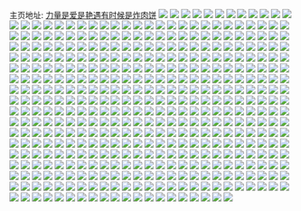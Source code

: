 主页地址: [力量是爱是艳遇有时候是炸肉饼](https://weibo.com/u/2113322933) 
![](https://wx4.sinaimg.cn/mw2000/7df6bfb5gy1h9o410votmj20u011itia.jpg) 
![](https://wx4.sinaimg.cn/mw2000/7df6bfb5gy1h9o400z40hj20u011iwto.jpg) 
![](https://wx4.sinaimg.cn/mw2000/7df6bfb5gy1h9o403h76hj20u011ik7e.jpg) 
![](https://wx4.sinaimg.cn/mw2000/7df6bfb5gy1h9o402ks0yj20u011iam8.jpg) 
![](https://wx4.sinaimg.cn/mw2000/7df6bfb5gy1h9o401wppcj20u011iao0.jpg) 
![](https://wx4.sinaimg.cn/mw2000/7df6bfb5gy1h9o404v91gj20u0140n82.jpg) 
![](https://wx4.sinaimg.cn/mw2000/7df6bfb5gy1h9o4179guej20u0140wpu.jpg) 
![](https://wx4.sinaimg.cn/mw2000/7df6bfb5ly1h9h4pi11xdj22c0340npe.jpg) 
![](https://wx4.sinaimg.cn/mw2000/7df6bfb5ly1h9h4paun2kj22c0340b29.jpg) 
![](https://wx4.sinaimg.cn/mw2000/7df6bfb5ly1h9h4pdug9vj225n2vj4qq.jpg) 
![](https://wx4.sinaimg.cn/mw2000/7df6bfb5ly1h9h4p99r1nj22c0340kjn.jpg) 
![](https://wx4.sinaimg.cn/mw2000/7df6bfb5ly1h9h4pcolt1j22c0340x6q.jpg) 
![](https://wx4.sinaimg.cn/mw2000/7df6bfb5ly1h9h4pfsckej22c0340u0y.jpg) 
![](https://wx4.sinaimg.cn/mw2000/7df6bfb5ly1h8bzbhbhz8j20yq17e78t.jpg) 
![](https://wx4.sinaimg.cn/mw2000/7df6bfb5ly1h8bzbh00q6j20xo163adt.jpg) 
![](https://wx4.sinaimg.cn/mw2000/7df6bfb5ly1h8bzbqq6hxj22c0340x6q.jpg) 
![](https://wx4.sinaimg.cn/mw2000/7df6bfb5ly1h8bzbo7vyfj224v2uihdt.jpg) 
![](https://wx4.sinaimg.cn/mw2000/7df6bfb5ly1h8bzbldpjxj20u015mdoa.jpg) 
![](https://wx4.sinaimg.cn/mw2000/7df6bfb5ly1h8bzblt8vmj21be0zkai2.jpg) 
![](https://wx4.sinaimg.cn/mw2000/7df6bfb5ly1h7xn9dnvhqj20km0ri76k.jpg) 
![](https://wx4.sinaimg.cn/mw2000/7df6bfb5ly1h7xn9cr3ckj20u01sywli.jpg) 
![](https://wx4.sinaimg.cn/mw2000/7df6bfb5ly1h7mkcspk8xj20u0140wmb.jpg) 
![](https://wx4.sinaimg.cn/mw2000/7df6bfb5ly1h7mkcs72zuj20u0140n2k.jpg) 
![](https://wx4.sinaimg.cn/mw2000/7df6bfb5ly1h7mkcr92kvj20u0140qb7.jpg) 
![](https://wx4.sinaimg.cn/mw2000/7df6bfb5ly1h7f6uubkcyj22c0340kjn.jpg) 
![](https://wx4.sinaimg.cn/mw2000/7df6bfb5ly1h6wn2kwuerj20u0140n8e.jpg) 
![](https://wx4.sinaimg.cn/mw2000/7df6bfb5ly1h6wn2khgbkj20u0140ti7.jpg) 
![](https://wx4.sinaimg.cn/mw2000/7df6bfb5ly1h6wn2ncefhj20u0140dhk.jpg) 
![](https://wx4.sinaimg.cn/mw2000/7df6bfb5ly1h6wn2m37xgj21420u0121.jpg) 
![](https://wx4.sinaimg.cn/mw2000/7df6bfb5ly1h6wn2zn9p0j20u0140dgr.jpg) 
![](https://wx4.sinaimg.cn/mw2000/7df6bfb5ly1h6ukf5kpg3j20u0140dtc.jpg) 
![](https://wx4.sinaimg.cn/mw2000/7df6bfb5ly1h6ukf3tln6j20u0140n0j.jpg) 
![](https://wx4.sinaimg.cn/mw2000/7df6bfb5ly1h6ukf3ga95j20u014012g.jpg) 
![](https://wx4.sinaimg.cn/mw2000/7df6bfb5ly1h6ukf25ni5j20u0140495.jpg) 
![](https://wx4.sinaimg.cn/mw2000/7df6bfb5ly1h6ukf47ab3j20u014048j.jpg) 
![](https://wx4.sinaimg.cn/mw2000/7df6bfb5ly1h6ukf2jgbnj20u0140qbo.jpg) 
![](https://wx4.sinaimg.cn/mw2000/7df6bfb5ly1h6ukf5wt2cj21400u0n1n.jpg) 
![](https://wx4.sinaimg.cn/mw2000/7df6bfb5ly1h6ukf2y8oqj20u01407a0.jpg) 
![](https://wx4.sinaimg.cn/mw2000/7df6bfb5ly1h6ukf4qf87j20u0140dsk.jpg) 
![](https://wx4.sinaimg.cn/mw2000/7df6bfb5ly1h6ukf55jm7j20u0141tl3.jpg) 
![](https://wx4.sinaimg.cn/mw2000/7df6bfb5ly1h6ukf6i2dyj20u0191at7.jpg) 
![](https://wx4.sinaimg.cn/mw2000/7df6bfb5ly1h656l3yro2j20u01407dl.jpg) 
![](https://wx4.sinaimg.cn/mw2000/7df6bfb5ly1h656l3ckykj20u0140ahn.jpg) 
![](https://wx4.sinaimg.cn/mw2000/7df6bfb5ly1h656l4g1xjj20u014016i.jpg) 
![](https://wx4.sinaimg.cn/mw2000/7df6bfb5ly1h656l4wn53j21980u0438.jpg) 
![](https://wx4.sinaimg.cn/mw2000/7df6bfb5ly1h647f1jou4j21400u079e.jpg) 
![](https://wx4.sinaimg.cn/mw2000/7df6bfb5ly1h647fn7r46j20u0140gxg.jpg) 
![](https://wx4.sinaimg.cn/mw2000/7df6bfb5ly1h647f9m8spj20u01404bn.jpg) 
![](https://wx4.sinaimg.cn/mw2000/7df6bfb5ly1h647fowlp3j20u0140wlo.jpg) 
![](https://wx4.sinaimg.cn/mw2000/7df6bfb5ly1h647ff07isj20u0140gtu.jpg) 
![](https://wx4.sinaimg.cn/mw2000/7df6bfb5ly1h647frqa4pj20u0140amd.jpg) 
![](https://wx4.sinaimg.cn/mw2000/7df6bfb5ly1h647ftuecrj20u0140dru.jpg) 
![](https://wx4.sinaimg.cn/mw2000/7df6bfb5ly1h647fijjbpj20u0140wkr.jpg) 
![](https://wx4.sinaimg.cn/mw2000/7df6bfb5ly1h647fv87zpj20u0140jtp.jpg) 
![](https://wx4.sinaimg.cn/mw2000/7df6bfb5ly1h5vmxu01upj22c0340u10.jpg) 
![](https://wx4.sinaimg.cn/mw2000/7df6bfb5ly1h5vmy0zlxfj22c0340hdx.jpg) 
![](https://wx4.sinaimg.cn/mw2000/7df6bfb5ly1h5vmy3e4x4j21o0280kjn.jpg) 
![](https://wx4.sinaimg.cn/mw2000/7df6bfb5ly1h5vmy4d02uj21z12mpnpd.jpg) 
![](https://wx4.sinaimg.cn/mw2000/7df6bfb5ly1h5vmxvzv5yj22c0340u0y.jpg) 
![](https://wx4.sinaimg.cn/mw2000/7df6bfb5ly1h5vmxrqsraj23402c0npe.jpg) 
![](https://wx4.sinaimg.cn/mw2000/7df6bfb5ly1h5vmxyoqaij22c0340npg.jpg) 
![](https://wx4.sinaimg.cn/mw2000/7df6bfb5ly1h5vmy5zg6lj22c0340b2a.jpg) 
![](https://wx4.sinaimg.cn/mw2000/7df6bfb5ly1h5vmy8swynj22c0340hdw.jpg) 
![](https://wx4.sinaimg.cn/mw2000/7df6bfb5ly1h5nwwxjcfrj22c03401l1.jpg) 
![](https://wx4.sinaimg.cn/mw2000/7df6bfb5ly1h5nwwyxj3hj22c03404qs.jpg) 
![](https://wx4.sinaimg.cn/mw2000/7df6bfb5ly1h5nwx0ruxlj22c0340x6s.jpg) 
![](https://wx4.sinaimg.cn/mw2000/7df6bfb5ly1h5nwx8kb18j225i2vc7wi.jpg) 
![](https://wx4.sinaimg.cn/mw2000/7df6bfb5ly1h5nwx54989j23402c0qv7.jpg) 
![](https://wx4.sinaimg.cn/mw2000/7df6bfb5ly1h5nwwvq7s3j22c03404qs.jpg) 
![](https://wx4.sinaimg.cn/mw2000/7df6bfb5ly1h5nwx2i6j2j22c0340hdw.jpg) 
![](https://wx4.sinaimg.cn/mw2000/7df6bfb5ly1h5nwx3yh0dj22c0340hdw.jpg) 
![](https://wx4.sinaimg.cn/mw2000/7df6bfb5ly1h5nwx5iaq7j20u0140dqj.jpg) 
![](https://wx4.sinaimg.cn/mw2000/7df6bfb5ly1h5nwx6z0utj22c03401kz.jpg) 
![](https://wx4.sinaimg.cn/mw2000/7df6bfb5ly1h5lqco5oofj20u01407a1.jpg) 
![](https://wx4.sinaimg.cn/mw2000/7df6bfb5ly1h5lamdvvbnj20u01400yc.jpg) 
![](https://wx4.sinaimg.cn/mw2000/7df6bfb5ly1h5lamei303j20u0140wk3.jpg) 
![](https://wx4.sinaimg.cn/mw2000/7df6bfb5ly1h5lamarewcj20u01400z2.jpg) 
![](https://wx4.sinaimg.cn/mw2000/7df6bfb5ly1h5lamfykzlj20u0140443.jpg) 
![](https://wx4.sinaimg.cn/mw2000/7df6bfb5ly1h5lamhaupjj20u0140tf6.jpg) 
![](https://wx4.sinaimg.cn/mw2000/7df6bfb5ly1h5las6zipbj20u0140gsu.jpg) 
![](https://wx4.sinaimg.cn/mw2000/7df6bfb5ly1h4icastbb1j20u014046q.jpg) 
![](https://wx4.sinaimg.cn/mw2000/7df6bfb5ly1h4icattvdrj20u0140jz5.jpg) 
![](https://wx4.sinaimg.cn/mw2000/7df6bfb5ly1h4icavtlczj20u014018f.jpg) 
![](https://wx4.sinaimg.cn/mw2000/7df6bfb5ly1h4icaxa41hj20u0140qbe.jpg) 
![](https://wx4.sinaimg.cn/mw2000/7df6bfb5ly1h4icayj2zcj20u0140dqj.jpg) 
![](https://wx4.sinaimg.cn/mw2000/7df6bfb5ly1h4icb02m6sj20u014047k.jpg) 
![](https://wx4.sinaimg.cn/mw2000/7df6bfb5ly1h4icb2mbkzj20u0140k03.jpg) 
![](https://wx4.sinaimg.cn/mw2000/7df6bfb5ly1h4icb3qe95j20u0140tk2.jpg) 
![](https://wx4.sinaimg.cn/mw2000/7df6bfb5ly1h4icb4dwfqj20u014045i.jpg) 
![](https://wx4.sinaimg.cn/mw2000/7df6bfb5ly1h4icb1m6jgj20u0140wkr.jpg) 
![](https://wx4.sinaimg.cn/mw2000/7df6bfb5ly1h4cdauhbzdj20u0140q92.jpg) 
![](https://wx4.sinaimg.cn/mw2000/7df6bfb5ly1h44hjrd1c2j21qk35sb29.jpg) 
![](https://wx4.sinaimg.cn/mw2000/7df6bfb5ly1h44hjs7x54j21r635s4qq.jpg) 
![](https://wx4.sinaimg.cn/mw2000/7df6bfb5ly1h44hjqh61vj21s035sx6p.jpg) 
![](https://wx4.sinaimg.cn/mw2000/7df6bfb5ly1h429icw6eej20u0140do7.jpg) 
![](https://wx4.sinaimg.cn/mw2000/7df6bfb5ly1h429illmdyj20u0141gwa.jpg) 
![](https://wx4.sinaimg.cn/mw2000/7df6bfb5ly1h429ig0rraj20u0140wq9.jpg) 
![](https://wx4.sinaimg.cn/mw2000/7df6bfb5ly1h429i9yhfij20u01400zx.jpg) 
![](https://wx4.sinaimg.cn/mw2000/7df6bfb5ly1h429i8kbn5j20u0140148.jpg) 
![](https://wx4.sinaimg.cn/mw2000/7df6bfb5ly1h429i4o2asj20u0140th6.jpg) 
![](https://wx4.sinaimg.cn/mw2000/7df6bfb5ly1h429ib6iy3j20q00yojxd.jpg) 
![](https://wx4.sinaimg.cn/mw2000/7df6bfb5ly1h429i641xjj20u0140jyo.jpg) 
![](https://wx4.sinaimg.cn/mw2000/7df6bfb5ly1h429ihvwb6j20u0140wn3.jpg) 
![](https://wx4.sinaimg.cn/mw2000/7df6bfb5ly1h429ijl58oj20u01407ey.jpg) 
![](https://wx4.sinaimg.cn/mw2000/7df6bfb5ly1h429ie5zkwj20u0140qbi.jpg) 
![](https://wx4.sinaimg.cn/mw2000/7df6bfb5ly1h3v7zd2rxbj20u0140q8u.jpg) 
![](https://wx4.sinaimg.cn/mw2000/7df6bfb5ly1h3v7zdqcm8j20u0140jwh.jpg) 
![](https://wx4.sinaimg.cn/mw2000/7df6bfb5ly1h3u37mbfo5j20u0140jxw.jpg) 
![](https://wx4.sinaimg.cn/mw2000/7df6bfb5ly1h3u37x1cgej20u01syk0k.jpg) 
![](https://wx4.sinaimg.cn/mw2000/7df6bfb5ly1h3u37xuydxj20u0140wny.jpg) 
![](https://wx4.sinaimg.cn/mw2000/7df6bfb5ly1h3u37ynnqij20u0140dpl.jpg) 
![](https://wx4.sinaimg.cn/mw2000/7df6bfb5ly1h3u37mz9iij21400u0aeh.jpg) 
![](https://wx4.sinaimg.cn/mw2000/7df6bfb5ly1h3u37zg71xj20u0140ajo.jpg) 
![](https://wx4.sinaimg.cn/mw2000/7df6bfb5ly1h3sz65wuj3j20u0140wqq.jpg) 
![](https://wx4.sinaimg.cn/mw2000/7df6bfb5ly1h3sz60mx6hj20u0140wpj.jpg) 
![](https://wx4.sinaimg.cn/mw2000/7df6bfb5ly1h3sz6cyo0rj20u0140gx6.jpg) 
![](https://wx4.sinaimg.cn/mw2000/7df6bfb5ly1h3sz6ajmnhj20u01407fr.jpg) 
![](https://wx4.sinaimg.cn/mw2000/7df6bfb5ly1h3sz6gusgnj20u0140tfw.jpg) 
![](https://wx4.sinaimg.cn/mw2000/7df6bfb5ly1h3sz5y7phvj20u0140k0d.jpg) 
![](https://wx4.sinaimg.cn/mw2000/7df6bfb5ly1h3sz6vfz6bj20u0140jyf.jpg) 
![](https://wx4.sinaimg.cn/mw2000/7df6bfb5ly1h3sz6k60l6j20u0140wmz.jpg) 
![](https://wx4.sinaimg.cn/mw2000/7df6bfb5ly1h3sz6ipagqj20u0140gu1.jpg) 
![](https://wx4.sinaimg.cn/mw2000/7df6bfb5ly1h3pdz3fmmdj20u012o0w3.jpg) 
![](https://wx4.sinaimg.cn/mw2000/7df6bfb5ly1h3pdz2no9lj20u0191wr1.jpg) 
![](https://wx4.sinaimg.cn/mw2000/7df6bfb5ly1h3n3uqvccjj20u0140dt3.jpg) 
![](https://wx4.sinaimg.cn/mw2000/7df6bfb5ly1h3n3us87afj20u0140dnx.jpg) 
![](https://wx4.sinaimg.cn/mw2000/7df6bfb5ly1h3n3up3iz6j20u0140aho.jpg) 
![](https://wx4.sinaimg.cn/mw2000/7df6bfb5ly1h3n3utqpebj20u014047r.jpg) 
![](https://wx4.sinaimg.cn/mw2000/7df6bfb5ly1h3kr797qwrj227a2xq7wi.jpg) 
![](https://wx4.sinaimg.cn/mw2000/7df6bfb5ly1h3kr786w42j21sq2ebu0x.jpg) 
![](https://wx4.sinaimg.cn/mw2000/7df6bfb5ly1h3kr79st6bj213i1gn4b0.jpg) 
![](https://wx4.sinaimg.cn/mw2000/7df6bfb5ly1h3dviofjj4j20u0140dnx.jpg) 
![](https://wx4.sinaimg.cn/mw2000/7df6bfb5ly1h3dvinvxi1j20u0140tfx.jpg) 
![](https://wx4.sinaimg.cn/mw2000/7df6bfb5ly1h3dvin26bwj20u0140wl6.jpg) 
![](https://wx4.sinaimg.cn/mw2000/7df6bfb5ly1h2ijvcve46j20yi22o4qp.jpg) 
![](https://wx4.sinaimg.cn/mw2000/7df6bfb5ly1h0vu141cbqj20u00u0dm6.jpg) 
![](https://wx4.sinaimg.cn/mw2000/7df6bfb5ly1h0vu14pb56j21400u0jy2.jpg) 
![](https://wx4.sinaimg.cn/mw2000/7df6bfb5ly1h0vu15fhu8j21400u0doq.jpg) 
![](https://wx4.sinaimg.cn/mw2000/7df6bfb5ly1h0vu171qpsj21400u0k0k.jpg) 
![](https://wx4.sinaimg.cn/mw2000/7df6bfb5ly1h0vu17y8tpj21400u0afu.jpg) 
![](https://wx4.sinaimg.cn/mw2000/7df6bfb5ly1h0vu131hnpj20u01hc12i.jpg) 
![](https://wx4.sinaimg.cn/mw2000/7df6bfb5ly1h0vu18wbblj20u014011v.jpg) 
![](https://wx4.sinaimg.cn/mw2000/7df6bfb5ly1h0vu19otegj20u00u0jxe.jpg) 
![](https://wx4.sinaimg.cn/mw2000/7df6bfb5ly1h0vu1aif2oj20u00u00z8.jpg) 
![](https://wx4.sinaimg.cn/mw2000/7df6bfb5ly1h0jgxsb18qj20ku0rs772.jpg) 
![](https://wx4.sinaimg.cn/mw2000/7df6bfb5ly1h0bz7bkjkkj20u014049l.jpg) 
![](https://wx4.sinaimg.cn/mw2000/7df6bfb5ly1h07bm0q989j20yi22o4qp.jpg) 
![](https://wx4.sinaimg.cn/mw2000/7df6bfb5ly1h07blrnebxj20yi22ou0x.jpg) 
![](https://wx4.sinaimg.cn/mw2000/7df6bfb5ly1h07blt42tpj20yi22oe81.jpg) 
![](https://wx4.sinaimg.cn/mw2000/7df6bfb5ly1h07blukzxzj20yi22ox6p.jpg) 
![](https://wx4.sinaimg.cn/mw2000/7df6bfb5ly1h07blwv76gj20yi22onpe.jpg) 
![](https://wx4.sinaimg.cn/mw2000/7df6bfb5ly1h07blxzgtqj20yi22o7wh.jpg) 
![](https://wx4.sinaimg.cn/mw2000/7df6bfb5ly1h07bm27zzxj20yi22ohdt.jpg) 
![](https://wx4.sinaimg.cn/mw2000/7df6bfb5ly1h07blq3liqj20yi22o1ky.jpg) 
![](https://wx4.sinaimg.cn/mw2000/7df6bfb5ly1h0662b7v6sj20u0140gut.jpg) 
![](https://wx4.sinaimg.cn/mw2000/7df6bfb5ly1h0662acuqtj20u0140tgv.jpg) 
![](https://wx4.sinaimg.cn/mw2000/7df6bfb5ly1h06626az7aj20u0140teh.jpg) 
![](https://wx4.sinaimg.cn/mw2000/7df6bfb5ly1h06627ltg3j20u0140n3z.jpg) 
![](https://wx4.sinaimg.cn/mw2000/7df6bfb5ly1h0662978pbj20u0140wkk.jpg) 
![](https://wx4.sinaimg.cn/mw2000/7df6bfb5ly1h06628gatwj20u01400z4.jpg) 
![](https://wx4.sinaimg.cn/mw2000/7df6bfb5ly1h06625kn8gj20u0140djt.jpg) 
![](https://wx4.sinaimg.cn/mw2000/7df6bfb5ly1h0662cbfdlj20u0140doc.jpg) 
![](https://wx4.sinaimg.cn/mw2000/7df6bfb5ly1h0662cpvjvj20cs0cstau.jpg) 
![](https://wx4.sinaimg.cn/mw2000/7df6bfb5gy1h05zcofc9qj20u01syqcl.jpg) 
![](https://wx4.sinaimg.cn/mw2000/7df6bfb5gy1h05zct4vetj20u01sy4ax.jpg) 
![](https://wx4.sinaimg.cn/mw2000/7df6bfb5gy1h05zcy75htj20u01sy7gk.jpg) 
![](https://wx4.sinaimg.cn/mw2000/7df6bfb5gy1h05zd3x9duj20u01sy47o.jpg) 
![](https://wx4.sinaimg.cn/mw2000/7df6bfb5gy1h05zd8igjbj20u01sydnj.jpg) 
![](https://wx4.sinaimg.cn/mw2000/7df6bfb5gy1h05zcjyf1uj20u01syakd.jpg) 
![](https://wx4.sinaimg.cn/mw2000/7df6bfb5gy1h05ap1g3wej20yi22o1ce.jpg) 
![](https://wx4.sinaimg.cn/mw2000/7df6bfb5gy1h05ap0ji4jj20u01hcgza.jpg) 
![](https://wx4.sinaimg.cn/mw2000/7df6bfb5gy1h05ap2kdzaj22c0340npe.jpg) 
![](https://wx4.sinaimg.cn/mw2000/7df6bfb5gy1h05ap3xcwnj22c0340hdu.jpg) 
![](https://wx4.sinaimg.cn/mw2000/7df6bfb5gy1h03yuix97pj22c0340npe.jpg) 
![](https://wx4.sinaimg.cn/mw2000/7df6bfb5gy1h03yuokyb3j2296308u0z.jpg) 
![](https://wx4.sinaimg.cn/mw2000/7df6bfb5gy1h03yv4609yj225w2vv1ky.jpg) 
![](https://wx4.sinaimg.cn/mw2000/7df6bfb5gy1h03yuu8gzbj22c0340qv6.jpg) 
![](https://wx4.sinaimg.cn/mw2000/7df6bfb5gy1h03yul9p73j21tj2fekjl.jpg) 
![](https://wx4.sinaimg.cn/mw2000/7df6bfb5gy1h03yv10emsj22c0340npe.jpg) 
![](https://wx4.sinaimg.cn/mw2000/7df6bfb5gy1h03yurc75bj22c0340npe.jpg) 
![](https://wx4.sinaimg.cn/mw2000/7df6bfb5gy1h03yv6zsepj22c0340kjn.jpg) 
![](https://wx4.sinaimg.cn/mw2000/7df6bfb5gy1h03yuxt49ej22c03401l0.jpg) 
![](https://wx4.sinaimg.cn/mw2000/7df6bfb5gy1h02tdbgjo9j20u0140jzw.jpg) 
![](https://wx4.sinaimg.cn/mw2000/7df6bfb5gy1h02tdaqkttj20u0140dnu.jpg) 
![](https://wx4.sinaimg.cn/mw2000/7df6bfb5gy1h02tdc98iej20u01hcgv5.jpg) 
![](https://wx4.sinaimg.cn/mw2000/7df6bfb5ly1h00l0dkqe6j20u00u0td9.jpg) 
![](https://wx4.sinaimg.cn/mw2000/7df6bfb5ly1h00601ihi1j20u0140ag5.jpg) 
![](https://wx4.sinaimg.cn/mw2000/7df6bfb5ly1h006003q5cj20u014048s.jpg) 
![](https://wx4.sinaimg.cn/mw2000/7df6bfb5ly1h005zy08amj20u011itlu.jpg) 
![](https://wx4.sinaimg.cn/mw2000/7df6bfb5ly1h0060ozu3wj20u0140ahy.jpg) 
![](https://wx4.sinaimg.cn/mw2000/7df6bfb5gy1gzzfgucmhqj20u014013l.jpg) 
![](https://wx4.sinaimg.cn/mw2000/7df6bfb5gy1gzzfgy7mszj20u0140k1d.jpg) 
![](https://wx4.sinaimg.cn/mw2000/7df6bfb5gy1gzzfgzdywlj20u0140n5n.jpg) 
![](https://wx4.sinaimg.cn/mw2000/7df6bfb5gy1gzzfgx1cn3j20u0141jxo.jpg) 
![](https://wx4.sinaimg.cn/mw2000/7df6bfb5gy1gzzfgsugtoj20u0140gvx.jpg) 
![](https://wx4.sinaimg.cn/mw2000/7df6bfb5gy1gzzfgrk1z3j20u0140k1s.jpg) 
![](https://wx4.sinaimg.cn/mw2000/7df6bfb5gy1gzzfgnjrlgj20u0140wsc.jpg) 
![](https://wx4.sinaimg.cn/mw2000/7df6bfb5gy1gzzfgw2zjmj20u0140qim.jpg) 
![](https://wx4.sinaimg.cn/mw2000/7df6bfb5gy1gzzfgpvlt0j20u0140n90.jpg) 
![](https://wx4.sinaimg.cn/mw2000/7df6bfb5gy1gzzfh0ulm7j20pz12nk3t.jpg) 
![](https://wx4.sinaimg.cn/mw2000/7df6bfb5gy1gzzfh2amvej20u0140n8k.jpg) 
![](https://wx4.sinaimg.cn/mw2000/7df6bfb5gy1gzzfh3s73sj20u0140k3x.jpg) 
![](https://wx4.sinaimg.cn/mw2000/7df6bfb5ly1gzy64fh6suj20u01sy7co.jpg) 
![](https://wx4.sinaimg.cn/mw2000/7df6bfb5gy1gzy3xrbihhj20u0140qc8.jpg) 
![](https://wx4.sinaimg.cn/mw2000/7df6bfb5gy1gzy3xtc0z8j20u01400zc.jpg) 
![](https://wx4.sinaimg.cn/mw2000/7df6bfb5gy1gzy3xs9qnqj20u0140tfi.jpg) 
![](https://wx4.sinaimg.cn/mw2000/7df6bfb5gy1gzy3xw8h2ij20u0140n4e.jpg) 
![](https://wx4.sinaimg.cn/mw2000/7df6bfb5gy1gzy3xstkwcj20u0141n6z.jpg) 
![](https://wx4.sinaimg.cn/mw2000/7df6bfb5gy1gzy3xtuhzkj20u0140451.jpg) 
![](https://wx4.sinaimg.cn/mw2000/7df6bfb5gy1gzy3xv8oaqj20u01401cv.jpg) 
![](https://wx4.sinaimg.cn/mw2000/7df6bfb5gy1gzy3xubryej20u0140n59.jpg) 
![](https://wx4.sinaimg.cn/mw2000/7df6bfb5gy1gzy3xrt0q4j20u0140gv0.jpg) 
![](https://wx4.sinaimg.cn/mw2000/7df6bfb5gy1gzy3xqsna1j20u0140tgx.jpg) 
![](https://wx4.sinaimg.cn/mw2000/7df6bfb5gy1gzy3xwtnazj20u014048y.jpg) 
![](https://wx4.sinaimg.cn/mw2000/7df6bfb5gy1gzy3xvte6tj20u0140tgy.jpg) 
![](https://wx4.sinaimg.cn/mw2000/7df6bfb5gy1gzx0bmybjbj20u0140grv.jpg) 
![](https://wx4.sinaimg.cn/mw2000/7df6bfb5gy1gzx0berjcgj20u014046a.jpg) 
![](https://wx4.sinaimg.cn/mw2000/7df6bfb5gy1gzx0bokkezj20u0140teh.jpg) 
![](https://wx4.sinaimg.cn/mw2000/7df6bfb5gy1gzx0bjyx1vj20u01407g0.jpg) 
![](https://wx4.sinaimg.cn/mw2000/7df6bfb5gy1gzx0bkznvoj20u0140tf6.jpg) 
![](https://wx4.sinaimg.cn/mw2000/7df6bfb5gy1gzx0bim82vj20u0140n8x.jpg) 
![](https://wx4.sinaimg.cn/mw2000/7df6bfb5gy1gzx0bhcpcyj20u0140gu8.jpg) 
![](https://wx4.sinaimg.cn/mw2000/7df6bfb5gy1gzx0bdh7epj20u0140n5d.jpg) 
![](https://wx4.sinaimg.cn/mw2000/7df6bfb5gy1gzx0bg4056j20u0140n8r.jpg) 
![](https://wx4.sinaimg.cn/mw2000/7df6bfb5gy1gzx0bm1javj20u0140q93.jpg) 
![](https://wx4.sinaimg.cn/mw2000/7df6bfb5gy1gzx0bpol97j20u0140dnd.jpg) 
![](https://wx4.sinaimg.cn/mw2000/7df6bfb5gy1gzx0bqjhcej20u0140437.jpg) 
![](https://wx4.sinaimg.cn/mw2000/7df6bfb5ly1gzwnbd4fpej22162plnpe.jpg) 
![](https://wx4.sinaimg.cn/mw2000/7df6bfb5ly1gzwnc0ij41j22c0340b2b.jpg) 
![](https://wx4.sinaimg.cn/mw2000/7df6bfb5ly1gzwnbhgri8j22442tie83.jpg) 
![](https://wx4.sinaimg.cn/mw2000/7df6bfb5ly1gzwnbaed4cj22c03407wk.jpg) 
![](https://wx4.sinaimg.cn/mw2000/7df6bfb5ly1gzvv980n2qj22482tonpd.jpg) 
![](https://wx4.sinaimg.cn/mw2000/7df6bfb5ly1gzvv92fd6dj22c03401ky.jpg) 
![](https://wx4.sinaimg.cn/mw2000/7df6bfb5ly1gzvv968egwj22c03404qr.jpg) 
![](https://wx4.sinaimg.cn/mw2000/7df6bfb5ly1gzvv9156tsj22c0340hdu.jpg) 
![](https://wx4.sinaimg.cn/mw2000/7df6bfb5ly1gzvv8rpbpej22c0340e84.jpg) 
![](https://wx4.sinaimg.cn/mw2000/7df6bfb5ly1gzvvbigyldj221e2pu4qq.jpg) 
![](https://wx4.sinaimg.cn/mw2000/7df6bfb5ly1gzvu3gjlkfj20yi22o4qq.jpg) 
![](https://wx4.sinaimg.cn/mw2000/7df6bfb5ly1gzvu36ksmkj22c03407wk.jpg) 
![](https://wx4.sinaimg.cn/mw2000/7df6bfb5ly1gzvowx74upj22c0340b2c.jpg) 
![](https://wx4.sinaimg.cn/mw2000/7df6bfb5ly1gzvox42wy7j22c0340npf.jpg) 
![](https://wx4.sinaimg.cn/mw2000/7df6bfb5ly1gzvox13o69j22c03401l0.jpg) 
![](https://wx4.sinaimg.cn/mw2000/7df6bfb5ly1gzvowyr31ej22c0340qv6.jpg) 
![](https://wx4.sinaimg.cn/mw2000/7df6bfb5ly1gzvox5bfj3j22c0340b2a.jpg) 
![](https://wx4.sinaimg.cn/mw2000/7df6bfb5ly1gzvowulwv3j22c03407wk.jpg) 
![](https://wx4.sinaimg.cn/mw2000/7df6bfb5ly1gzpvrfvcxsj20u0140k3c.jpg) 
![](https://wx4.sinaimg.cn/mw2000/7df6bfb5ly1gzpvreqplaj20u01407hz.jpg) 
![](https://wx4.sinaimg.cn/mw2000/7df6bfb5ly1gzi3p86eddj20k80l1dgl.jpg) 
![](https://wx4.sinaimg.cn/mw2000/7df6bfb5ly1gzi3p9og3mj20jm0q6goy.jpg) 
![](https://wx4.sinaimg.cn/mw2000/7df6bfb5gy1gyy7f1yyrzj21j022g4qp.jpg) 
![](https://wx4.sinaimg.cn/mw2000/7df6bfb5gy1gyy7f4j7a3j22ug24u4qr.jpg) 
![](https://wx4.sinaimg.cn/mw2000/7df6bfb5gy1gyy7f3b8vvj22et1t44qq.jpg) 
![](https://wx4.sinaimg.cn/mw2000/7df6bfb5gy1gyy7f85omsj22c0340b2a.jpg) 
![](https://wx4.sinaimg.cn/mw2000/7df6bfb5gy1gyy7f65x4yj22c0340kjm.jpg) 
![](https://wx4.sinaimg.cn/mw2000/7df6bfb5gy1gyy7f9r9ioj22c0340x6q.jpg) 
![](https://wx4.sinaimg.cn/mw2000/7df6bfb5gy1gyxr2n40xpj22c0340b2b.jpg) 
![](https://wx4.sinaimg.cn/mw2000/7df6bfb5gy1gyxr2ociv8j22c0340b2b.jpg) 
![](https://wx4.sinaimg.cn/mw2000/7df6bfb5gy1gyxr2lagi0j22c0340hdu.jpg) 
![](https://wx4.sinaimg.cn/mw2000/7df6bfb5gy1gyxr2qawmnj22c0340hdu.jpg) 
![](https://wx4.sinaimg.cn/mw2000/7df6bfb5ly1gymt6t5ucgj22a831n4qq.jpg) 
![](https://wx4.sinaimg.cn/mw2000/7df6bfb5ly1gymt6uposbj22c0340e83.jpg) 
![](https://wx4.sinaimg.cn/mw2000/7df6bfb5ly1gymt6w7p6tj22c0340e82.jpg) 
![](https://wx4.sinaimg.cn/mw2000/7df6bfb5ly1gymt6xyfpvj22c0340hdu.jpg) 
![](https://wx4.sinaimg.cn/mw2000/7df6bfb5ly1gy5mb4mxpcj20yi22o4qp.jpg) 
![](https://wx4.sinaimg.cn/mw2000/7df6bfb5ly1gy5mb8l1z2j23402c0kjm.jpg) 
![](https://wx4.sinaimg.cn/mw2000/7df6bfb5ly1gxzfncuxg2j20u0140tfz.jpg) 
![](https://wx4.sinaimg.cn/mw2000/7df6bfb5ly1gxzfn758rrj20u014045y.jpg) 
![](https://wx4.sinaimg.cn/mw2000/7df6bfb5ly1gxzfndohy4j20u0140agr.jpg) 
![](https://wx4.sinaimg.cn/mw2000/7df6bfb5ly1gxzfna1er4j20u0141qbl.jpg) 
![](https://wx4.sinaimg.cn/mw2000/7df6bfb5ly1gxzfn89t92j20u0140wpo.jpg) 
![](https://wx4.sinaimg.cn/mw2000/7df6bfb5ly1gxzfn98aa1j20u0140n2f.jpg) 
![](https://wx4.sinaimg.cn/mw2000/7df6bfb5ly1gxzfnbrcykj20u0140gvd.jpg) 
![](https://wx4.sinaimg.cn/mw2000/7df6bfb5ly1gxzfn5x25cj20u0140465.jpg) 
![](https://wx4.sinaimg.cn/mw2000/7df6bfb5ly1gxzfnatxrgj20u0140wjs.jpg) 
![](https://wx4.sinaimg.cn/mw2000/7df6bfb5ly1gxzfnf3yg4j20u0140dnf.jpg) 
![](https://wx4.sinaimg.cn/mw2000/7df6bfb5ly1gxzfnfw701j20u014010k.jpg) 
![](https://wx4.sinaimg.cn/mw2000/7df6bfb5ly1gxx22a94vyj20u0140wns.jpg) 
![](https://wx4.sinaimg.cn/mw2000/7df6bfb5ly1gxx229ls1aj20u01400xk.jpg) 
![](https://wx4.sinaimg.cn/mw2000/002j1hPLly1gvo4ayyt85j60u014047k02.jpg) 
![](https://wx4.sinaimg.cn/mw2000/002j1hPLly1gv4lpifd0uj60u0140wlh02.jpg) 
![](https://wx4.sinaimg.cn/mw2000/002j1hPLly1gv4n4edi3zj61sy0u046302.jpg) 
![](https://wx4.sinaimg.cn/mw2000/002j1hPLly1gv4lu9m2evj60r61ccqam02.jpg) 
![](https://wx4.sinaimg.cn/mw2000/002j1hPLly1gv4n4f4fm5j60u0140jzk02.jpg) 
![](https://wx4.sinaimg.cn/mw2000/002j1hPLly1gu1l9quedfj60u0140wmy02.jpg) 
![](https://wx4.sinaimg.cn/mw2000/002j1hPLly1gu1l9tj6s7j60u0140qcj02.jpg) 
![](https://wx4.sinaimg.cn/mw2000/7df6bfb5ly1gtiml3u74xj22c03407wj.jpg) 
![](https://wx4.sinaimg.cn/mw2000/7df6bfb5ly1gtimkzoo6mj22c0340e83.jpg) 
![](https://wx4.sinaimg.cn/mw2000/7df6bfb5ly1gtiml0uw24j22c0340npe.jpg) 
![](https://wx4.sinaimg.cn/mw2000/7df6bfb5ly1gtimkybre7j22782xnkjm.jpg) 
![](https://wx4.sinaimg.cn/mw2000/7df6bfb5ly1gtimkvsoqdj227n2y84qq.jpg) 
![](https://wx4.sinaimg.cn/mw2000/7df6bfb5ly1gtimkuhjzwj21o02804qr.jpg) 
![](https://wx4.sinaimg.cn/mw2000/7df6bfb5ly1gtiml4pn5kj21o0280npe.jpg) 
![](https://wx4.sinaimg.cn/mw2000/7df6bfb5ly1gtiml2kxc4j22c03407wl.jpg) 
![](https://wx4.sinaimg.cn/mw2000/7df6bfb5ly1gtiml50eq3j20u0140qas.jpg) 
![](https://wx4.sinaimg.cn/mw2000/7df6bfb5ly1gtiml5eo51j21ma25snl5.jpg) 
![](https://wx4.sinaimg.cn/mw2000/7df6bfb5ly1gtiml5upzgj20u0140wmo.jpg) 
![](https://wx4.sinaimg.cn/mw2000/7df6bfb5ly1gt2e1xm7gtj20u0140tkm.jpg) 
![](https://wx4.sinaimg.cn/mw2000/7df6bfb5ly1gt2e2732noj20u0140k1t.jpg) 
![](https://wx4.sinaimg.cn/mw2000/7df6bfb5ly1gt2e1z90mcj20u0140tk3.jpg) 
![](https://wx4.sinaimg.cn/mw2000/7df6bfb5ly1gt2e20hy2zj21400u0anp.jpg) 
![](https://wx4.sinaimg.cn/mw2000/7df6bfb5ly1gt2e21ia1oj21600u0gyx.jpg) 
![](https://wx4.sinaimg.cn/mw2000/7df6bfb5ly1gt2e22bl0lj20u0140k2n.jpg) 
![](https://wx4.sinaimg.cn/mw2000/7df6bfb5ly1gt2e1vw9nsj20u0140td7.jpg) 
![](https://wx4.sinaimg.cn/mw2000/7df6bfb5ly1gt2e2bf8xgj20u0141amc.jpg) 
![](https://wx4.sinaimg.cn/mw2000/7df6bfb5ly1gt2e2c0tlbj20ab0m8754.jpg) 
![](https://wx4.sinaimg.cn/mw2000/7df6bfb5ly1gry3u9z9euj20u0140anq.jpg) 
![](https://wx4.sinaimg.cn/mw2000/7df6bfb5ly1gry3ub3pytj21400u0n69.jpg) 
![](https://wx4.sinaimg.cn/mw2000/002j1hPLly1gry3ug6etuj60u014145v02.jpg) 
![](https://wx4.sinaimg.cn/mw2000/7df6bfb5ly1gry3u7zd6sj20u0140k3u.jpg) 
![](https://wx4.sinaimg.cn/mw2000/7df6bfb5ly1gry3u9ayqoj20u0140wqy.jpg) 
![](https://wx4.sinaimg.cn/mw2000/7df6bfb5ly1gry3udnlzvj20u0140alx.jpg) 
![](https://wx4.sinaimg.cn/mw2000/7df6bfb5ly1gry3uhhf73j20u0140gqt.jpg) 
![](https://wx4.sinaimg.cn/mw2000/7df6bfb5ly1gry3uebcolj20u0140tly.jpg) 
![](https://wx4.sinaimg.cn/mw2000/7df6bfb5ly1gry3uak4juj20u0140jzi.jpg) 
![](https://wx4.sinaimg.cn/mw2000/7df6bfb5ly1gry3uexs3zj20u01407bb.jpg) 
![](https://wx4.sinaimg.cn/mw2000/7df6bfb5ly1gry3ufkk96j20u0140qbp.jpg) 
![](https://wx4.sinaimg.cn/mw2000/7df6bfb5ly1gry3u8lyyhj20u0140gwd.jpg) 
![](https://wx4.sinaimg.cn/mw2000/7df6bfb5ly1gry3u73bboj20u0140wna.jpg) 
![](https://wx4.sinaimg.cn/mw2000/7df6bfb5ly1gry3uguxzyj21hc0u0gxt.jpg) 
![](https://wx4.sinaimg.cn/mw2000/7df6bfb5gy1grrh1xro3ej20u00ytn6a.jpg) 
![](https://wx4.sinaimg.cn/mw2000/7df6bfb5gy1grrh1z0103j20u0140n5l.jpg) 
![](https://wx4.sinaimg.cn/mw2000/7df6bfb5gy1grrh2045j0j20u0140jzn.jpg) 
![](https://wx4.sinaimg.cn/mw2000/7df6bfb5gy1grrh1zijywj20u0140wjd.jpg) 
![](https://wx4.sinaimg.cn/mw2000/7df6bfb5gy1grrh20t2swj20u01401ak.jpg) 
![](https://wx4.sinaimg.cn/mw2000/7df6bfb5gy1grrh1yer2fj20u0140ah1.jpg) 
![](https://wx4.sinaimg.cn/mw2000/7df6bfb5gy1grrh22ims3j20u0140dpz.jpg) 
![](https://wx4.sinaimg.cn/mw2000/7df6bfb5gy1grrh21fvjpj20u0140108.jpg) 
![](https://wx4.sinaimg.cn/mw2000/7df6bfb5gy1grrh1x1f7hj20u00ywgu7.jpg) 
![](https://wx4.sinaimg.cn/mw2000/7df6bfb5gy1grrh21xodpj20u0140dnc.jpg) 
![](https://wx4.sinaimg.cn/mw2000/7df6bfb5ly1gquul6wi5ij20u01hcapm.jpg) 
![](https://wx4.sinaimg.cn/mw2000/7df6bfb5ly1gqraojjh24j20u00u0gvu.jpg) 
![](https://wx4.sinaimg.cn/mw2000/7df6bfb5ly1gqrao7usd9j20iw0lyn02.jpg) 
![](https://wx4.sinaimg.cn/mw2000/7df6bfb5ly1gqraoaipwnj20u00u0n8v.jpg) 
![](https://wx4.sinaimg.cn/mw2000/7df6bfb5ly1gqraoe765xj20u0140qjc.jpg) 
![](https://wx4.sinaimg.cn/mw2000/7df6bfb5ly1gqraorult2j20u0140avt.jpg) 
![](https://wx4.sinaimg.cn/mw2000/7df6bfb5ly1gqraoh4og0j20u01407k9.jpg) 
![](https://wx4.sinaimg.cn/mw2000/7df6bfb5ly1gqraomhnkhj20u00u0nbm.jpg) 
![](https://wx4.sinaimg.cn/mw2000/7df6bfb5ly1gqrao6zvbgj215s0u0wxf.jpg) 
![](https://wx4.sinaimg.cn/mw2000/7df6bfb5ly1gqraooisbnj20u00u0tnx.jpg) 
![](https://wx4.sinaimg.cn/mw2000/7df6bfb5ly1gq8ltdjbs9j21o02yo7wk.jpg) 
![](https://wx4.sinaimg.cn/mw2000/7df6bfb5ly1gn0kbxfe20j20u01400zz.jpg) 
![](https://wx4.sinaimg.cn/mw2000/7df6bfb5ly1gn0kbxws4vj20u00zkwj8.jpg) 
![](https://wx4.sinaimg.cn/mw2000/7df6bfb5ly1gn0kc1r520j20u0140ar6.jpg) 
![](https://wx4.sinaimg.cn/mw2000/7df6bfb5ly1gn0kbyfc1wj20u00u0ae2.jpg) 
![](https://wx4.sinaimg.cn/mw2000/7df6bfb5ly1gn0kc2e8qxj20u00u07e1.jpg) 
![](https://wx4.sinaimg.cn/mw2000/7df6bfb5ly1gn0kbz0egzj20u00u012i.jpg) 
![](https://wx4.sinaimg.cn/mw2000/7df6bfb5ly1gn0kc07x03j20u00u0wlq.jpg) 
![](https://wx4.sinaimg.cn/mw2000/7df6bfb5ly1gn0kbzp1mtj20u0140aip.jpg) 
![](https://wx4.sinaimg.cn/mw2000/7df6bfb5ly1gn0kc0uta9j20u00u046l.jpg) 
![](https://wx4.sinaimg.cn/mw2000/7df6bfb5ly1gewz5rf2vzj20rs2231kx.jpg) 
![](https://wx4.sinaimg.cn/mw2000/7df6bfb5ly1gewz5we0gqj20u0140kau.jpg) 
![](https://wx4.sinaimg.cn/mw2000/7df6bfb5ly1gewz5vazfdj20rs224hdt.jpg) 
![](https://wx4.sinaimg.cn/mw2000/7df6bfb5ly1gewz5timokj20u01407o3.jpg) 
![](https://wx4.sinaimg.cn/mw2000/7df6bfb5ly1gewz5x34vjj20u00u07ki.jpg) 
![](https://wx4.sinaimg.cn/mw2000/7df6bfb5ly1gewz5shqupj20u0140neu.jpg) 
![](https://wx4.sinaimg.cn/mw2000/7df6bfb5ly1gewz5xxw4pj20u0141e00.jpg) 
![](https://wx4.sinaimg.cn/mw2000/7df6bfb5ly1gewz5zf05ij20u00u04fl.jpg) 
![](https://wx4.sinaimg.cn/mw2000/7df6bfb5ly1gewz5yli5tj20u00u0k8h.jpg) 
![](https://wx4.sinaimg.cn/mw2000/7df6bfb5gy1gajhet4muuj20u0140thk.jpg) 
![](https://wx4.sinaimg.cn/mw2000/7df6bfb5gy1gajhesgdvcj20u014010o.jpg) 
![](https://wx4.sinaimg.cn/mw2000/7df6bfb5gy1gagkjrzwjuj21qd2b6b29.jpg) 
![](https://wx4.sinaimg.cn/mw2000/7df6bfb5gy1gagkjwgevnj22c03407wj.jpg) 
![](https://wx4.sinaimg.cn/mw2000/7df6bfb5gy1gagkjtb7pzj22462qghdu.jpg) 
![](https://wx4.sinaimg.cn/mw2000/7df6bfb5gy1gagkjxkyn3j22c0340qv5.jpg) 
![](https://wx4.sinaimg.cn/mw2000/7df6bfb5gy1g9e1n7zkxaj22c03401kz.jpg) 
![](https://wx4.sinaimg.cn/mw2000/7df6bfb5ly1g95ir4ji9kj20u0140qcx.jpg) 
![](https://wx4.sinaimg.cn/mw2000/7df6bfb5ly1g95ir4w63ej20u0140k3h.jpg) 
![](https://wx4.sinaimg.cn/mw2000/7df6bfb5gy1g4o35sgf9ij21kw1mob29.jpg) 
![](https://wx4.sinaimg.cn/mw2000/7df6bfb5gy1g4o35pzfgkj22c02fqkjl.jpg) 
![](https://wx4.sinaimg.cn/mw2000/7df6bfb5ly1g2uwm6txjjj20u00u079k.jpg) 
![](https://wx4.sinaimg.cn/mw2000/7df6bfb5ly1fyc4vnwg2hj20v90v043m.jpg) 
![](https://wx4.sinaimg.cn/mw2000/7df6bfb5ly1fwduq4vhfjj229k29kx6p.jpg) 
![](https://wx4.sinaimg.cn/mw2000/7df6bfb5ly1fwduq700fgj2296296x6p.jpg) 
![](https://wx4.sinaimg.cn/mw2000/7df6bfb5gy1fwcsdekcmqj20qo0qotbr.jpg) 
![](https://wx4.sinaimg.cn/mw2000/7df6bfb5gy1fwcsdezslpj20qo0qogp1.jpg) 
![](https://wx4.sinaimg.cn/mw2000/7df6bfb5ly1fv8z7xx2sfj20dw0c93zi.jpg) 
![](https://wx4.sinaimg.cn/mw2000/7df6bfb5ly1fuvlsxzti1j22io1w0qv9.jpg) 
![](https://wx4.sinaimg.cn/mw2000/7df6bfb5ly1fuvlsv74g9j22io1w0b2d.jpg) 
![](https://wx4.sinaimg.cn/mw2000/7df6bfb5ly1fuvlt0vt2oj22io1w0u13.jpg) 
![](https://wx4.sinaimg.cn/mw2000/7df6bfb5ly1fuvlswd3xhj21if1ifnkr.jpg) 
![](https://wx4.sinaimg.cn/mw2000/7df6bfb5ly1fuht6q0mxhj22io1vxb29.jpg) 
![](https://wx4.sinaimg.cn/mw2000/7df6bfb5ly1fuht6pdazpj20v90nigr8.jpg) 
![](https://wx4.sinaimg.cn/mw2000/7df6bfb5ly1fuht6r23kdj23402bub2a.jpg) 
![](https://wx4.sinaimg.cn/mw2000/7df6bfb5gy1fsfcokvntwj21kw1z4u0x.jpg) 
![](https://wx4.sinaimg.cn/mw2000/7df6bfb5gy1fsfcoomiddj21kw1z4x6p.jpg) 
![](https://wx4.sinaimg.cn/mw2000/7df6bfb5gy1fsfcos860vj21kw16mqv5.jpg) 
![](https://wx4.sinaimg.cn/mw2000/7df6bfb5gy1fsfcovlp9xj21kw23v1kx.jpg) 
![](https://wx4.sinaimg.cn/mw2000/7df6bfb5gy1fsfcowkhm1j20v90nnmzz.jpg) 
![](https://wx4.sinaimg.cn/mw2000/7df6bfb5gy1fsfcoz3f7nj21kw16r1kx.jpg) 
![](https://wx4.sinaimg.cn/mw2000/7df6bfb5gy1frr9gxduvuj21kw1kw1ij.jpg) 
![](https://wx4.sinaimg.cn/mw2000/7df6bfb5gy1frr9h01bioj21kw1kwe81.jpg) 
![](https://wx4.sinaimg.cn/mw2000/7df6bfb5gy1frr9h4i44zj21kw1kr7w3.jpg) 
![](https://wx4.sinaimg.cn/mw2000/7df6bfb5gy1frr9h7ezz1j20z80z8alw.jpg) 
![](https://wx4.sinaimg.cn/mw2000/7df6bfb5gy1frr9hea7exj21kw16rqv9.jpg) 
![](https://wx4.sinaimg.cn/mw2000/7df6bfb5gy1frr9hj740ij21kw16m1ky.jpg) 
![](https://wx4.sinaimg.cn/mw2000/7df6bfb5gy1frr9hoh7acj21kw1kwx6p.jpg) 
![](https://wx4.sinaimg.cn/mw2000/7df6bfb5gy1frr9htokr2j21kw16pe82.jpg) 
![](https://wx4.sinaimg.cn/mw2000/7df6bfb5gy1frr9hzggf4j21kw16pnpe.jpg) 
![](https://wx4.sinaimg.cn/mw2000/7df6bfb5gy1fqcmbtib3cj20qo0qo44k.jpg) 
![](https://wx4.sinaimg.cn/mw2000/7df6bfb5gy1fqcmbvq6a5j20qo0qoq73.jpg) 
![](https://wx4.sinaimg.cn/mw2000/7df6bfb5gy1fqcmbzskltj20zm0qo11r.jpg) 
![](https://wx4.sinaimg.cn/mw2000/7df6bfb5gy1fqcmc38151j20zm0qo45z.jpg) 
![](https://wx4.sinaimg.cn/mw2000/7df6bfb5gy1fqcmc6taxcj20zk0qodor.jpg) 
![](https://wx4.sinaimg.cn/mw2000/7df6bfb5gy1fqcmcb9sugj20zm0qodqf.jpg) 
![](https://wx4.sinaimg.cn/mw2000/7df6bfb5gy1fq4gui74cqj20qo0qods6.jpg) 
![](https://wx4.sinaimg.cn/mw2000/7df6bfb5gy1fq4gujewjjj20qo0qo425.jpg) 
![](https://wx4.sinaimg.cn/mw2000/7df6bfb5gy1fq4gukysoej20qo0qo7b7.jpg) 
![](https://wx4.sinaimg.cn/mw2000/7df6bfb5gy1fq4gum2z8jj20qo0qp0x0.jpg) 
![](https://wx4.sinaimg.cn/mw2000/7df6bfb5gy1fq4gugbwqpj20z90qowoq.jpg) 
![](https://wx4.sinaimg.cn/mw2000/7df6bfb5gy1fq4gue72rij20qo0qown3.jpg) 
![](https://wx4.sinaimg.cn/mw2000/7df6bfb5gy1fq4gunpobnj20qo0qotgz.jpg) 
![](https://wx4.sinaimg.cn/mw2000/7df6bfb5gy1fq4gupib02j20qo0qogw2.jpg) 
![](https://wx4.sinaimg.cn/mw2000/7df6bfb5gy1fq4guqp8s6j20qo0qodl1.jpg) 
![](https://wx4.sinaimg.cn/mw2000/7df6bfb5gy1fpxnur0ioyj20qo0qodom.jpg) 
![](https://wx4.sinaimg.cn/mw2000/7df6bfb5gy1fpxnuuvj2wj20qo0qo12a.jpg) 
![](https://wx4.sinaimg.cn/mw2000/7df6bfb5gy1fpxnuxjderj20qo0qo43t.jpg) 
![](https://wx4.sinaimg.cn/mw2000/7df6bfb5gy1fpxnv14l3jj20qo0qowkz.jpg) 
![](https://wx4.sinaimg.cn/mw2000/7df6bfb5gy1fpezpraog8j20qo0qo78o.jpg) 
![](https://wx4.sinaimg.cn/mw2000/7df6bfb5gy1fpezpu56jlj20zk0qodmh.jpg) 
![](https://wx4.sinaimg.cn/mw2000/7df6bfb5gy1fpezpp86s2j20qo0qogog.jpg) 
![](https://wx4.sinaimg.cn/mw2000/7df6bfb5gy1fpaelmtb0ej20zi0qo107.jpg) 
![](https://wx4.sinaimg.cn/mw2000/7df6bfb5gy1fpaelospfzj20qo0qotc4.jpg) 
![](https://wx4.sinaimg.cn/mw2000/7df6bfb5gy1fpaeljn7qyj20zk0qon1f.jpg) 
![](https://wx4.sinaimg.cn/mw2000/7df6bfb5gy1fp9a1h6fnlj20qo0qoalr.jpg) 
![](https://wx4.sinaimg.cn/mw2000/7df6bfb5gy1fp9a1ivxtqj20qo0qotgv.jpg) 
![](https://wx4.sinaimg.cn/mw2000/7df6bfb5gy1fp9a1f7a8cj20qo0qowrc.jpg) 
![](https://wx4.sinaimg.cn/mw2000/7df6bfb5gy1fp9a1kksllj20qo0qogug.jpg) 
![](https://wx4.sinaimg.cn/mw2000/7df6bfb5gy1fp9a1mmemnj20qo0qojzz.jpg) 
![](https://wx4.sinaimg.cn/mw2000/7df6bfb5gy1fp9a1ok0qtj20qo0qodol.jpg) 
![](https://wx4.sinaimg.cn/mw2000/7df6bfb5gy1fp9a1rfoc7j20qo0qogvv.jpg) 
![](https://wx4.sinaimg.cn/mw2000/7df6bfb5gy1fp9a1t6idij20qo0qok20.jpg) 
![](https://wx4.sinaimg.cn/mw2000/7df6bfb5gy1fp9a1uu7q5j20qo0qo12a.jpg) 
